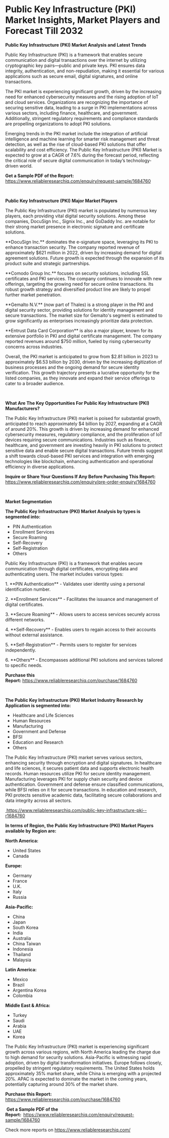 <p><h1>Public Key Infrastructure (PKI) Market Insights, Market Players and Forecast Till 2032</h1></p><p><strong>Public Key Infrastructure (PKI) Market Analysis and Latest Trends</strong></p>
<p><p>Public Key Infrastructure (PKI) is a framework that enables secure communication and digital transactions over the internet by utilizing cryptographic key pairs—public and private keys. PKI ensures data integrity, authentication, and non-repudiation, making it essential for various applications such as secure email, digital signatures, and online transactions. </p><p>The PKI market is experiencing significant growth, driven by the increasing need for enhanced cybersecurity measures and the rising adoption of IoT and cloud services. Organizations are recognizing the importance of securing sensitive data, leading to a surge in PKI implementations across various sectors, including finance, healthcare, and government. Additionally, stringent regulatory requirements and compliance standards are propelling organizations to adopt PKI solutions. </p><p>Emerging trends in the PKI market include the integration of artificial intelligence and machine learning for smarter risk management and threat detection, as well as the rise of cloud-based PKI solutions that offer scalability and cost efficiency. The Public Key Infrastructure (PKI) Market is expected to grow at a CAGR of 7.6% during the forecast period, reflecting the critical role of secure digital communication in today’s technology-driven world.</p></p>
<p><strong>Get a Sample PDF of the Report:&nbsp;</strong> <a href="https://www.reliableresearchiq.com/enquiry/request-sample/1684760?utm_campaign=3136&utm_medium=2&utm_source=Github&utm_content=ia&utm_term=26032025&utm_id=public-key-infrastructure-pki">https://www.reliableresearchiq.com/enquiry/request-sample/1684760</a></p>
<p>&nbsp;</p>
<p><strong>Public Key Infrastructure (PKI) Major Market Players</strong></p>
<p><p>The Public Key Infrastructure (PKI) market is populated by numerous key players, each providing vital digital security solutions. Among these companies, DocuSign Inc., Signix Inc., and GoDaddy Inc. are notable for their strong market presence in electronic signature and certificate solutions.</p><p>**DocuSign Inc.** dominates the e-signature space, leveraging its PKI to enhance transaction security. The company reported revenue of approximately $621 million in 2022, driven by increasing demand for digital agreement solutions. Future growth is expected through the expansion of its product suite and strategic partnerships.</p><p>**Comodo Group Inc.** focuses on security solutions, including SSL certificates and PKI services. The company continues to innovate with new offerings, targeting the growing need for secure online transactions. Its robust growth strategy and diversified product line are likely to propel further market penetration.</p><p>**Gemalto N.V.** (now part of Thales) is a strong player in the PKI and digital security sector, providing solutions for identity management and secure transactions. The market size for Gemalto's segment is estimated to grow significantly as enterprises increasingly prioritize data protection.</p><p>**Entrust Data Card Corporation** is also a major player, known for its extensive portfolio in PKI and digital certificate management. The company reported revenues around $750 million, fueled by rising cybersecurity concerns across industries.</p><p>Overall, the PKI market is anticipated to grow from $2.81 billion in 2023 to approximately $6.53 billion by 2030, driven by the increasing digitization of business processes and the ongoing demand for secure identity verification. This growth trajectory presents a lucrative opportunity for the listed companies, as they innovate and expand their service offerings to cater to a broader audience.</p></p>
<p>&nbsp;</p>
<p><strong>What Are The Key Opportunities For Public Key Infrastructure (PKI) Manufacturers?</strong></p>
<p><p>The Public Key Infrastructure (PKI) market is poised for substantial growth, anticipated to reach approximately $4 billion by 2027, expanding at a CAGR of around 20%. This growth is driven by increasing demand for enhanced cybersecurity measures, regulatory compliance, and the proliferation of IoT devices requiring secure communications. Industries such as finance, healthcare, and government are investing heavily in PKI solutions to protect sensitive data and enable secure digital transactions. Future trends suggest a shift towards cloud-based PKI services and integration with emerging technologies like blockchain, enhancing authentication and operational efficiency in diverse applications.</p></p>
<p><strong>Inquire or Share Your Questions If Any Before Purchasing This Report:</strong> <a href="https://www.reliableresearchiq.com/enquiry/pre-order-enquiry/1684760?utm_campaign=3136&utm_medium=2&utm_source=Github&utm_content=ia&utm_term=26032025&utm_id=public-key-infrastructure-pki">https://www.reliableresearchiq.com/enquiry/pre-order-enquiry/1684760</a></p>
<p>&nbsp;</p>
<p><strong>Market Segmentation</strong></p>
<p><strong>The Public Key Infrastructure (PKI) Market Analysis by types is segmented into:</strong></p>
<p><ul><li>PIN Authentication</li><li>Enrollment Services</li><li>Secure Roaming</li><li>Self-Recovery</li><li>Self-Registration</li><li>Others</li></ul></p>
<p><p>Public Key Infrastructure (PKI) is a framework that enables secure communication through digital certificates, encrypting data and authenticating users. The market includes various types: </p><p>1. **PIN Authentication** - Validates user identity using a personal identification number.</p><p>2. **Enrollment Services** - Facilitates the issuance and management of digital certificates.</p><p>3. **Secure Roaming** - Allows users to access services securely across different networks.</p><p>4. **Self-Recovery** - Enables users to regain access to their accounts without external assistance.</p><p>5. **Self-Registration** - Permits users to register for services independently.</p><p>6. **Others** - Encompasses additional PKI solutions and services tailored to specific needs.</p></p>
<p><strong>Purchase this Report:&nbsp;</strong><a href="https://www.reliableresearchiq.com/purchase/1684760?utm_campaign=3136&utm_medium=2&utm_source=Github&utm_content=ia&utm_term=26032025&utm_id=public-key-infrastructure-pki">https://www.reliableresearchiq.com/purchase/1684760</a></p>
<p>&nbsp;</p>
<p><strong>The Public Key Infrastructure (PKI) Market Industry Research by Application is segmented into:</strong></p>
<p><ul><li>Healthcare and Life Sciences</li><li>Human Resources</li><li>Manufacturing</li><li>Government and Defense</li><li>BFSI</li><li>Education and Research</li><li>Others</li></ul></p>
<p><p>The Public Key Infrastructure (PKI) market serves various sectors, enhancing security through encryption and digital signatures. In healthcare and life sciences, it secures patient data and supports electronic health records. Human resources utilize PKI for secure identity management. Manufacturing leverages PKI for supply chain security and device authentication. Government and defense ensure classified communications, while BFSI relies on it for secure transactions. In education and research, PKI protects sensitive academic data, facilitating secure collaborations and data integrity across all sectors.</p></p>
<p><a href="https://www.reliableresearchiq.com/public-key-infrastructure-pki--r1684760?utm_campaign=3136&utm_medium=2&utm_source=Github&utm_content=ia&utm_term=26032025&utm_id=public-key-infrastructure-pki">&nbsp;https://www.reliableresearchiq.com/public-key-infrastructure-pki--r1684760</a></p>
<p><strong>In terms of Region, the Public Key Infrastructure (PKI) Market Players available by Region are:</strong></p>
<p>
    <p> <strong> North America: </strong>
        <ul>
            <li>United States</li>
            <li>Canada</li>
        </ul>
        </p> 
    <p> <strong> Europe: </strong>
        <ul>
            <li>Germany</li>
            <li>France</li>
            <li>U.K.</li>
            <li>Italy</li>
            <li>Russia</li>
        </ul>
        </p> 
    <p> <strong> Asia-Pacific: </strong>
        <ul>
            <li>China</li>
            <li>Japan</li>
            <li>South Korea</li>
            <li>India</li>
            <li>Australia</li>
            <li>China Taiwan</li>
            <li>Indonesia</li>
            <li>Thailand</li>
            <li>Malaysia</li>
        </ul>
        </p> 
    <p> <strong> Latin America: </strong>
        <ul>
            <li>Mexico</li>
            <li>Brazil</li>
            <li>Argentina Korea</li>
            <li>Colombia</li>
        </ul>
        </p> 
    <p> <strong> Middle East & Africa: </strong>
        <ul>
            <li>Turkey</li>
            <li>Saudi</li>
            <li>Arabia</li>
            <li>UAE</li>
            <li>Korea</li>
        </ul>
    </p>
    </p>
<p><p>The Public Key Infrastructure (PKI) market is experiencing significant growth across various regions, with North America leading the charge due to high demand for security solutions. Asia-Pacific is witnessing rapid adoption, driven by digital transformation initiatives. Europe follows closely, propelled by stringent regulatory requirements. The United States holds approximately 35% market share, while China is emerging with a projected 20%. APAC is expected to dominate the market in the coming years, potentially capturing around 30% of the market share.</p></p>
<p><strong>Purchase this Report: </strong><a href="https://www.reliableresearchiq.com/purchase/1684760?utm_campaign=3136&utm_medium=2&utm_source=Github&utm_content=ia&utm_term=26032025&utm_id=public-key-infrastructure-pki">https://www.reliableresearchiq.com/purchase/1684760</a></p>
<p>&nbsp;<strong>Get a Sample PDF of the Report:&nbsp;&nbsp;</strong><a href="https://www.reliableresearchiq.com/enquiry/request-sample/1684760?utm_campaign=3136&utm_medium=2&utm_source=Github&utm_content=ia&utm_term=26032025&utm_id=public-key-infrastructure-pki">https://www.reliableresearchiq.com/enquiry/request-sample/1684760</a></p>
<p><strong></strong></p>
<p>Check more reports on <a href="https://www.reliableresearchiq.com/?utm_campaign=3136&utm_medium=2&utm_source=Github&utm_content=ia&utm_term=26032025&utm_id=public-key-infrastructure-pki">https://www.reliableresearchiq.com/</a></p>
